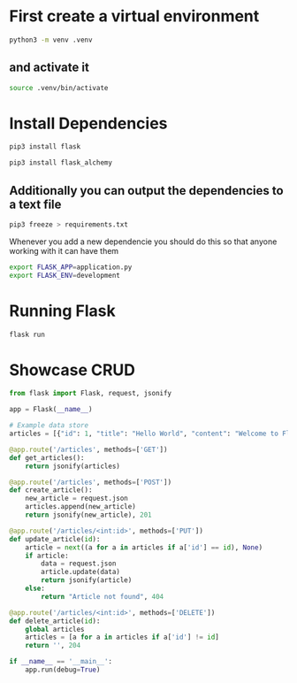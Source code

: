 # First create a virtual environment

```bash
python3 -m venv .venv
```

## and activate it

```bash
source .venv/bin/activate
```

# Install Dependencies

```bash
pip3 install flask
```

```bash
pip3 install flask_alchemy
```

## Additionally you can output the dependencies to a text file

```bash
pip3 freeze > requirements.txt
```

Whenever you add a new dependencie you should do this so that anyone working with it can have them

```bash
export FLASK_APP=application.py
export FLASK_ENV=development
```

# Running Flask

```bash
flask run
```

# Showcase CRUD

```python
from flask import Flask, request, jsonify

app = Flask(__name__)

# Example data store
articles = [{"id": 1, "title": "Hello World", "content": "Welcome to Flask!"}]

@app.route('/articles', methods=['GET'])
def get_articles():
    return jsonify(articles)

@app.route('/articles', methods=['POST'])
def create_article():
    new_article = request.json
    articles.append(new_article)
    return jsonify(new_article), 201

@app.route('/articles/<int:id>', methods=['PUT'])
def update_article(id):
    article = next((a for a in articles if a['id'] == id), None)
    if article:
        data = request.json
        article.update(data)
        return jsonify(article)
    else:
        return "Article not found", 404

@app.route('/articles/<int:id>', methods=['DELETE'])
def delete_article(id):
    global articles
    articles = [a for a in articles if a['id'] != id]
    return '', 204

if __name__ == '__main__':
    app.run(debug=True)
```
